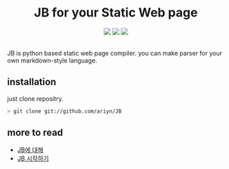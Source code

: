 <h1 align="center">JB for your Static Web page</h1>
<p align="center">
  <a href="/LICENSE"><img src="https://img.shields.io/badge/license-MIT-blue.svg"/></a>
  <a href="https://docs.python.org/3/index.html"><img src="https://img.shields.io/badge/python-3.6-blue.svg"/></a>
  <a href="https://travis-ci.org/Ariyn/JB"><img src="https://travis-ci.org/Ariyn/JB.svg?branch=master"/></a>
</p>
<br>
JB is python based static web page compiler. you can make parser for your own markdown-style language.

## installation
just clone repositry.
```bash
> git clone git://github.com/ariyn/JB
```
## more to read
* [JB에 대해](https://this.ismin.uk/JB/JB%EC%97%90%20%EB%8C%80%ED%95%B4.html)
* [JB 시작하기](https://this.ismin.uk/JB/start.html)
